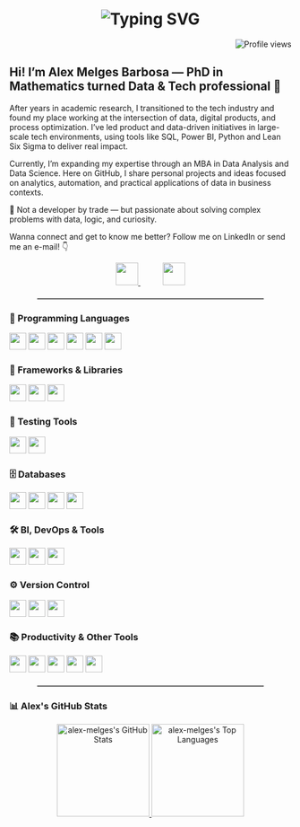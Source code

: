 <h1 align="center">
  <img src="https://readme-typing-svg.demolab.com?font=Inter&size=28&pause=1000&color=002244&center=true&vCenter=true&width=800&lines=Mathematician%2C+technologist+and+coffee+addict.;Welcome+to+my+GitHub+profile!" alt="Typing SVG" />
</h1>

<p align="right">
  <img src="https://komarev.com/ghpvc/?username=alex-melges&label=Profile%20Views&color=blue&style=plastic" alt="Profile views" />
</p>

## Hi! I’m Alex Melges Barbosa — PhD in Mathematics turned Data & Tech professional 👋

After years in academic research, I transitioned to the tech industry and found my place working at the intersection of data, digital products, and process optimization. I’ve led product and data-driven initiatives in large-scale tech environments, using tools like SQL, Power BI, Python and Lean Six Sigma to deliver real impact.

Currently, I’m expanding my expertise through an MBA in Data Analysis and Data Science. Here on GitHub, I share personal projects and ideas focused on analytics, automation, and practical applications of data in business contexts.

📌 Not a developer by trade — but passionate about solving complex problems with data, logic, and curiosity.

Wanna connect and get to know me better? Follow me on LinkedIn or send me an e-mail! 👇

<div align="center">
  <a href="https://www.linkedin.com/in/alexmelgesbarbosa/" target="_blank" style="margin-right: 20px;">
    <img src="https://skillicons.dev/icons?i=linkedin" width="40" />
  </a>
  <a href="mailto:melges.ab@gmail.com" target="_blank" style="margin-left: 20px;">
    <img src="https://upload.wikimedia.org/wikipedia/commons/4/4e/Gmail_Icon.png" width="40" />
  </a>
</div>

<hr style="width: 80%; margin: 20px auto; border: 1px solid #ccc;">

### 🧠 Programming Languages
<p>
  <img src="https://img.shields.io/badge/Python-1?style=plastic&logo=Python&labelColor=%23444444&color=%23444444" style="height: 30px;" />
  <img src="https://img.shields.io/badge/JavaScript-1?style=plastic&logo=javascript&labelColor=%23444444&color=%23444444" style="height: 30px;"/>
  <img src="https://img.shields.io/badge/C%23-1?style=plastic&logo=Visual%20Studio%20Code&logoColor=blue&color=%23444444" style="height: 30px;" />

  <img src="https://img.shields.io/badge/LaTeX-1?style=plastic&logo=latex&logoColor=%234169E1&labelColor=%23444444&color=%23444444" style="height: 30px;" />
  <img src="https://img.shields.io/badge/HTML5-1?style=plastic&logo=html5&logoColor=orange&labelColor=%23444444&color=%23444444" style="height: 30px;" />
  <img src="https://img.shields.io/badge/CSS3-1?style=plastic&logo=css3&logoColor=blue&labelColor=%23444444&color=%23444444" style="height: 30px;" />
</p>

### 🧩 Frameworks & Libraries
<p>
  <img src="https://img.shields.io/badge/Pandas-1?style=plastic&logo=pandas&logoColor=blue&color=%23444444" style="height: 30px;" />
  <img src="https://img.shields.io/badge/React-1?style=plastic&logo=react&logoColor=blue&labelColor=%23444444&color=%23444444" style="height: 30px;" />
  <img src="https://img.shields.io/badge/TailwindCSS-1?style=plastic&logo=tailwindcss&logoColor=blue&labelColor=%23444444&color=%23444444" style="height: 30px;" />
</p>

### 🧪 Testing Tools
<p>
  <img src="https://img.shields.io/badge/Postman-1?style=plastic&logo=Postman&logoColor=orange&color=%23444444" style="height: 30px;" />
  <img src="https://img.shields.io/badge/Selenium-1?style=plastic&logo=Selenium&logoColor=green&color=%23444444" style="height: 30px;" />
</p>

### 🗄️ Databases
<p>
  <img src="https://img.shields.io/badge/SQLite-1?style=plastic&logo=sqlite&logoColor=blue&labelColor=%23444444&color=%23444444" style="height: 30px;" />
  <img src="https://img.shields.io/badge/MySQL-1?style=plastic&logo=mysql&logoColor=blue&labelColor=%23444444&color=%23444444" style="height: 30px;" />
  <img src="https://img.shields.io/badge/PostgreSQL-1?style=plastic&logo=postgresql&logoColor=blue&labelColor=%23444444&color=%23444444" style="height: 30px;" />
  <img src="https://img.shields.io/badge/Microsoft%20SQL%20Server-1?style=plastic&logo=Visual%20Studio%20Code&logoColor=blue&color=%23444444" style="height: 30px;" />
</p>

### 🛠️ BI, DevOps & Tools
<p>
  <img src="https://img.shields.io/badge/Microsoft%20Excel-1?style=plastic&logo=Visual%20Studio%20Code&logoColor=blue&color=%23444444" style="height: 30px;" />
  <img src="https://img.shields.io/badge/Microsoft%20Power%20BI-1?style=plastic&logo=Visual%20Studio%20Code&logoColor=blue&color=%23444444" style="height: 30px;" />
  <img src="https://img.shields.io/badge/Jenkins-1?style=plastic&logo=jenkins&logoColor=red&labelColor=%23444444&color=%23444444" style="height: 30px;" />
</p>

### ⚙️ Version Control
<p>
  <img src="https://img.shields.io/badge/Git-1?style=plastic&logo=git&logoColor=red&logoSize=amg&labelColor=%23444444&color=%23444444" style="height: 30px;" />
  <img src="https://img.shields.io/badge/GitHub-1?style=plastic&logo=github&logoColor=white&logoSize=amg&labelColor=%23444444&color=%23444444" 
  style="height: 30px;" />
  <img src="https://img.shields.io/badge/GitLab-1?style=plastic&logo=gitlab&logoColor=orange&logoSize=amg&labelColor=%23444444&color=%23444444" 
  style="height: 30px;" />
</p>

### 📚 Productivity & Other Tools
<p>
  <img src="https://img.shields.io/badge/Jira-1?style=plastic&logo=jira&logoColor=blue&labelColor=%23444444&color=%23444444" style="height: 30px;" />
  <img src="https://img.shields.io/badge/Trello-1?style=plastic&logo=trello&logoColor=blue&labelColor=%23444444&color=%23444444" style="height: 30px;" />
  <img src="https://img.shields.io/badge/Notion-1?style=plastic&logo=notion&logoColor=black&logoSize=amg&labelColor=%23444444&color=%23444444" 
  style="height: 30px;" />
  <img src="https://img.shields.io/badge/Linux-1?style=plastic&logo=linux&logoColor=black&logoSize=amg&labelColor=%23444444&color=%23444444" style="height: 30px;" />
  <img src="https://img.shields.io/badge/Visual%20Studio%20Code-1?style=plastic&logo=Visual%20Studio%20Code&logoColor=blue&color=%23444444" style="height: 30px;" />
</p>

<hr style="width: 80%; margin: 20px auto; border: 1px solid #ccc;">

### 📊 Alex's GitHub Stats

<p align="center">
  <a href="https://github.com/alex-melges">
    <picture>
      <source media="(prefers-color-scheme: dark)" srcset="https://github-readme-stats.vercel.app/api?username=alex-melges&theme=prussian&show_icons=true&hide_border=true&count_private=true&rank_icon=github">
      <img src="https://github-readme-stats.vercel.app/api?username=alex-melges&show_icons=true&hide_border=true&count_private=true&rank_icon=github" alt="alex-melges's GitHub Stats" height="165">
    </picture>
  </a>
  <a href="https://github.com/alex-melges">
    <picture>
      <source media="(prefers-color-scheme: dark)" srcset="https://github-readme-stats.vercel.app/api/top-langs/?username=alex-melges&layout=compact&theme=prussian&hide_border=true&langs_count=6&card_width=320">
      <img src="https://github-readme-stats.vercel.app/api/top-langs/?username=alex-melges&layout=compact&hide_border=true&langs_count=6&card_width=320" alt="alex-melges's Top Languages" height="165">
    </picture>
  </a>
</p>
